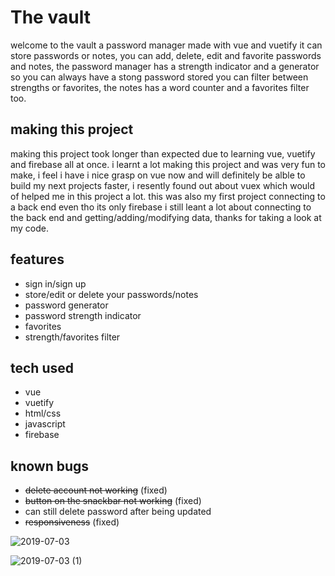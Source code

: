 # The vault
welcome to the vault a password manager made with vue and vuetify it can store passwords or notes, you can add, delete, edit and favorite passwords and notes, the password manager has a strength indicator and a generator so you can always have a stong password stored you can filter between strengths or favorites, the notes has a word counter and a favorites filter too.

## making this project

making this project took longer than expected due to learning vue, vuetify and firebase all at once.
i learnt a lot making this project and was very fun to make, i feel i have i nice grasp on vue now and will definitely be alble to build my next projects faster, i resently found out about vuex which would of helped me in this project a lot. this was also my first project connecting to a back end even tho its only firebase i still leant a lot about connecting to the back end and getting/adding/modifying data, thanks for taking a look at my code.

## features

- sign in/sign up
- store/edit or delete your passwords/notes
- password generator
- password strength indicator
- favorites
- strength/favorites filter

## tech used

 - vue
 - vuetify
 - html/css
 - javascript
 - firebase
 
 ## known bugs
 
 - ~~delete account not working~~ (fixed)
 - ~~button on the snackbar not working~~ (fixed)
 - can still delete password after being updated
 - ~~responsiveness~~ (fixed)
 
 
 
![2019-07-03](https://user-images.githubusercontent.com/42116608/60554227-95df3300-9d2e-11e9-8256-84d8de4cdd88.png)

![2019-07-03 (1)](https://user-images.githubusercontent.com/42116608/60554226-95df3300-9d2e-11e9-80b0-69af05ac779c.png)






